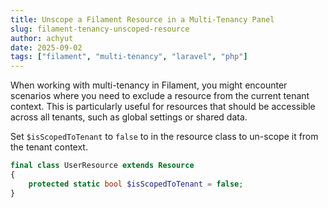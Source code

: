 ```yaml
---
title: Unscope a Filament Resource in a Multi-Tenancy Panel
slug: filament-tenancy-unscoped-resource
author: achyut
date: 2025-09-02
tags: ["filament", "multi-tenancy", "laravel", "php"]
---
```


When working with multi-tenancy in Filament, you might encounter scenarios where you need to exclude a resource from the current tenant context. This is particularly useful for resources that should be accessible across all tenants, such as global settings or shared data.

Set `$isScopedToTenant` to `false` to in the resource class to un-scope it from the tenant context.

```php
final class UserResource extends Resource
{
    protected static bool $isScopedToTenant = false;
}
```
